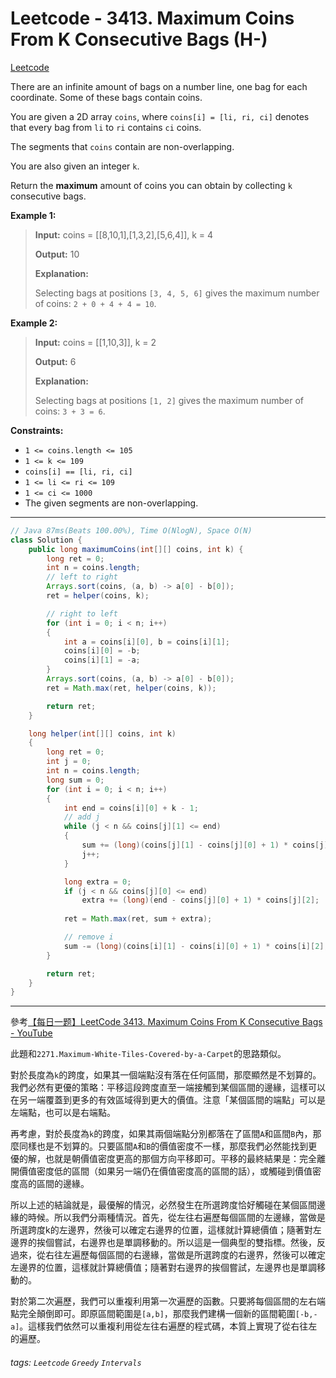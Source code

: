 # Leetcode - 3413. Maximum Coins From K Consecutive Bags (H-)

[Leetcode](https://leetcode.com/problems/maximum-coins-from-k-consecutive-bags/)

There are an infinite amount of bags on a number line, one bag for each coordinate. Some of these bags contain coins.

You are given a 2D array `coins`, where `coins[i] = [li, ri, ci]` denotes that every bag from `li` to `ri` contains `ci` coins.

The segments that `coins` contain are non-overlapping.

You are also given an integer `k`.

Return the **maximum** amount of coins you can obtain by collecting `k` consecutive bags.

**Example 1:**

> **Input:** coins = [[8,10,1],[1,3,2],[5,6,4]], k = 4
> 
> **Output:** 10
> 
> **Explanation:**
> 
> Selecting bags at positions `[3, 4, 5, 6]` gives the maximum number of coins: `2 + 0 + 4 + 4 = 10`.

**Example 2:**

> **Input:** coins = [[1,10,3]], k = 2
> 
> **Output:** 6
> 
> **Explanation:**
> 
> Selecting bags at positions `[1, 2]` gives the maximum number of coins: `3 + 3 = 6`.

**Constraints:**

-   `1 <= coins.length <= 105`
-   `1 <= k <= 109`
-   `coins[i] == [li, ri, ci]`
-   `1 <= li <= ri <= 109`
-   `1 <= ci <= 1000`
-   The given segments are non-overlapping.

---
```java
// Java 87ms(Beats 100.00%), Time O(NlogN), Space O(N)
class Solution {
    public long maximumCoins(int[][] coins, int k) {
        long ret = 0;
        int n = coins.length;
        // left to right
        Arrays.sort(coins, (a, b) -> a[0] - b[0]);
        ret = helper(coins, k);

        // right to left
        for (int i = 0; i < n; i++)
        {
            int a = coins[i][0], b = coins[i][1];
            coins[i][0] = -b;
            coins[i][1] = -a;
        }
        Arrays.sort(coins, (a, b) -> a[0] - b[0]);
        ret = Math.max(ret, helper(coins, k));

        return ret;
    }

    long helper(int[][] coins, int k)
    {
        long ret = 0;
        int j = 0;
        int n = coins.length;
        long sum = 0;
        for (int i = 0; i < n; i++)
        {
            int end = coins[i][0] + k - 1;
            // add j
            while (j < n && coins[j][1] <= end)
            {
                sum += (long)(coins[j][1] - coins[j][0] + 1) * coins[j][2];
                j++;
            }

            long extra = 0;
            if (j < n && coins[j][0] <= end)
                extra += (long)(end - coins[j][0] + 1) * coins[j][2];
            
            ret = Math.max(ret, sum + extra);

            // remove i
            sum -= (long)(coins[i][1] - coins[i][0] + 1) * coins[i][2];
        }

        return ret;
    }
}
```
---

參考[【每日一题】LeetCode 3413. Maximum Coins From K Consecutive Bags - YouTube](https://youtu.be/24G933ceqNM)

此題和`2271.Maximum-White-Tiles-Covered-by-a-Carpet`的思路類似。

對於長度為`k`的跨度，如果其一個端點沒有落在任何區間，那麼顯然是不划算的。我們必然有更優的策略：平移這段跨度直至一端接觸到某個區間的邊緣，這樣可以在另一端覆蓋到更多的有效區域得到更大的價值。注意「某個區間的端點」可以是左端點，也可以是右端點。

再考慮，對於長度為`k`的跨度，如果其兩個端點分別都落在了區間`A`和區間`B`內，那麼同樣也是不划算的。只要區間`A`和`B`的價值密度不一樣，那麼我們必然能找到更優的解，也就是朝價值密度更高的那個方向平移即可。平移的最終結果是：完全離開價值密度低的區間（如果另一端仍在價值密度高的區間的話），或觸碰到價值密度高的區間的邊緣。

所以上述的結論就是，最優解的情況，必然發生在所選跨度恰好觸碰在某個區間邊緣的時候。所以我們分兩種情況。首先，從左往右遍歷每個區間的左邊緣，當做是所選跨度k的左邊界，然後可以確定右邊界的位置，這樣就計算總價值；隨著對左邊界的挨個嘗試，右邊界也是單調移動的。所以這是一個典型的雙指標。然後，反過來，從右往左遍歷每個區間的右邊緣，當做是所選跨度的右邊界，然後可以確定左邊界的位置，這樣就計算總價值；隨著對右邊界的挨個嘗試，左邊界也是單調移動的。

對於第二次遍歷，我們可以重複利用第一次遍歷的函數。只要將每個區間的左右端點完全顛倒即可。即原區間範圍是`[a,b]`，那麼我們建構一個新的區間範圍`[-b,-a]`。這樣我們依然可以重複利用從左往右遍歷的程式碼，本質上實現了從右往左的遍歷。


###### tags: `Leetcode` `Greedy` `Intervals`